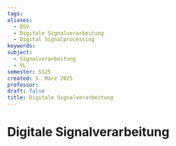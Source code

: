 ```yaml
---
tags: 
aliases:
  - DSV
  - Digitale Signalverarbeitung
  - Digital Signalprocessing
keywords: 
subject:
  - Signalverarbeitung
  - VL
semester: SS25
created: 5. März 2025
professor: 
draft: false
title: Digitale Signalverarbeitung
---
```

 
# Digitale Signalverarbeitung